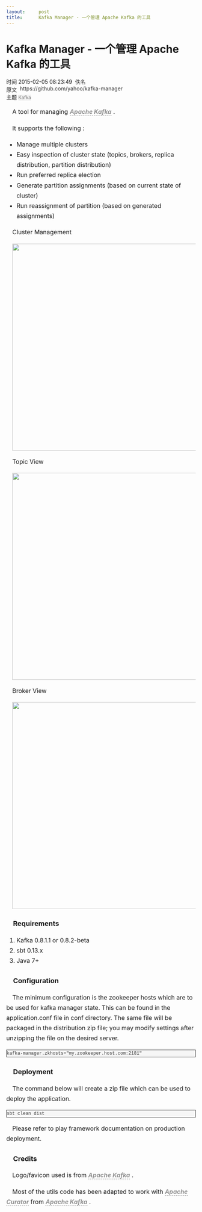 ```yaml
---
layout:     post
title:      Kafka Manager - 一个管理 Apache Kafka 的工具
---
```

<div id="article_content" class="article_content clearfix csdn-tracking-statistics" data-pid="blog" data-mod="popu_307" data-dsm="post">
								            <link rel="stylesheet" href="https://csdnimg.cn/release/phoenix/template/css/ck_htmledit_views-f76675cdea.css">
						<div class="htmledit_views" id="content_views">
                
<h1>Kafka Manager - 一个管理 Apache Kafka 的工具</h1>
<div class="article_meta">
<div><span class="timestamp">时间 2015-02-05 08:23:49<span> </span></span><span class="from"><em class="icon-globe"></em><span> </span><a class="cut cut28 from" href="http://www.tuicool.com/sites/6z2yQr" rel="nofollow" style="display:inline;color:rgb(51,51,51);overflow:hidden;text-decoration:none;">佚名</a></span></div>
<div class="source"><em style="font-style:normal;">原文</em> <span> </span><a class="cut cut70" href="http://www.tuicool.com/articles/goto?id=Nbye2i2" rel="nofollow" style="display:inline-block;color:rgb(51,51,51);overflow:hidden;text-decoration:none;">https://github.com/yahoo/kafka-manager</a></div>
<div><span>主题</span><span> </span><a href="http://www.tuicool.com/topics/11090075" rel="nofollow" style="color:rgb(51,51,51);text-decoration:none;"><span class="new-label" style="color:#787878;line-height:16px;background-color:rgb(242,242,242);display:inline-block;font-size:.9em;vertical-align:baseline;text-decoration:none;">Kafka</span></a></div>
</div>
<div id="nei" class="article_body article_body_en">
<p style="line-height:1.7em;text-indent:1em;font-size:16px;">
A tool for managing<span> </span><a href="http://kafka.apache.org/" rel="nofollow" style="border-bottom:rgb(148,148,148) 1px dashed;font-style:italic;color:rgb(148,148,148);font-weight:bold;text-decoration:none;">Apache Kafka</a><span> </span>.</p>
<p style="line-height:1.7em;text-indent:1em;font-size:16px;">
It supports the following :</p>
<ul style="line-height:1.7em;list-style-type:none;font-size:16px;"><li style="line-height:1.7em;list-style-type:disc;font-size:16px;">Manage multiple clusters</li><li style="line-height:1.7em;list-style-type:disc;font-size:16px;">Easy inspection of cluster state (topics, brokers, replica distribution, partition distribution)</li><li style="line-height:1.7em;list-style-type:disc;font-size:16px;">Run preferred replica election</li><li style="line-height:1.7em;list-style-type:disc;font-size:16px;">Generate partition assignments (based on current state of cluster)</li><li style="line-height:1.7em;list-style-type:disc;font-size:16px;">Run reassignment of partition (based on generated assignments)</li></ul><p style="line-height:1.7em;text-indent:1em;font-size:16px;">
Cluster Management</p>
<p style="line-height:1.7em;text-indent:1em;font-size:16px;">
<img src="https://github.com/yahoo/kafka-manager/raw/master/img/cluster.png" alt="" style="border-bottom:0px;text-align:center;border-left:0px;width:550px;display:block;vertical-align:middle;border-top:0px;border-right:0px;"></p>
<p style="line-height:1.7em;text-indent:1em;font-size:16px;">
Topic View</p>
<p style="line-height:1.7em;text-indent:1em;font-size:16px;">
<img src="https://github.com/yahoo/kafka-manager/raw/master/img/topic.png" alt="" style="border-bottom:0px;text-align:center;border-left:0px;width:550px;display:block;vertical-align:middle;border-top:0px;border-right:0px;"></p>
<p style="line-height:1.7em;text-indent:1em;font-size:16px;">
Broker View</p>
<p style="line-height:1.7em;text-indent:1em;font-size:16px;">
<img src="https://github.com/yahoo/kafka-manager/raw/master/img/broker.png" alt="" style="border-bottom:0px;text-align:center;border-left:0px;width:550px;display:block;vertical-align:middle;border-top:0px;border-right:0px;"></p>
<h2 style="line-height:1.6em;text-indent:1em;font-family:inherit;font-size:18px;font-weight:bold;">
Requirements</h2>
<ol style="line-height:1.7em;font-size:16px;"><li style="line-height:1.7em;font-size:16px;">Kafka 0.8.1.1 or 0.8.2-beta</li><li style="line-height:1.7em;font-size:16px;">sbt 0.13.x</li><li style="line-height:1.7em;font-size:16px;">Java 7+</li></ol><h2 style="line-height:1.6em;text-indent:1em;font-family:inherit;font-size:18px;font-weight:bold;">
Configuration</h2>
<p style="line-height:1.7em;text-indent:1em;font-size:16px;">
The minimum configuration is the zookeeper hosts which are to be used for kafka manager state. This can be found in the application.conf file in conf directory. The same file will be packaged in the distribution zip file; you may modify settings after unzipping
 the file on the desired server.</p>
<pre class="prettyprint undefined" style="border-bottom:1px solid;border-left:1px solid;line-height:1.5em;background-color:rgb(246,246,246);display:block;font-family:Monaco, Menlo, Consolas, 'Courier New', monospace;color:rgb(51,51,51);font-size:12px;border-top:1px solid;border-right:1px solid;"><code style="border-bottom:0px;border-left:0px;background-color:rgb(246,246,246);display:block;font-family:Monaco, Menlo, Consolas, 'Courier New', monospace;color:rgb(51,51,51);font-size:12px;border-top:0px;border-right:0px;">kafka-manager.zkhosts="my.zookeeper.host.com:2181"
</code></pre>
<h2 style="line-height:1.6em;text-indent:1em;font-family:inherit;font-size:18px;font-weight:bold;">
Deployment</h2>
<p style="line-height:1.7em;text-indent:1em;font-size:16px;">
The command below will create a zip file which can be used to deploy the application.</p>
<pre class="undefined" style="border-bottom:1px solid;border-left:1px solid;line-height:1.5em;background-color:rgb(246,246,246);display:block;font-family:Monaco, Menlo, Consolas, 'Courier New', monospace;color:rgb(51,51,51);font-size:12px;border-top:1px solid;border-right:1px solid;"><code style="border-bottom:0px;border-left:0px;background-color:rgb(246,246,246);display:block;font-family:Monaco, Menlo, Consolas, 'Courier New', monospace;color:rgb(51,51,51);font-size:12px;border-top:0px;border-right:0px;">sbt clean dist
</code></pre>
<p style="line-height:1.7em;text-indent:1em;font-size:16px;">
Please refer to play framework documentation on production deployment.</p>
<h2 style="line-height:1.6em;text-indent:1em;font-family:inherit;font-size:18px;font-weight:bold;">
Credits</h2>
<p style="line-height:1.7em;text-indent:1em;font-size:16px;">
Logo/favicon used is from<span> </span><a href="http://kafka.apache.org/" rel="nofollow" style="border-bottom:rgb(148,148,148) 1px dashed;font-style:italic;color:rgb(148,148,148);font-weight:bold;text-decoration:none;">Apache Kafka</a><span> </span>.</p>
<p style="line-height:1.7em;text-indent:1em;font-size:16px;">
Most of the utils code has been adapted to work with<span> </span><a href="http://curator.apache.org/" rel="nofollow" style="border-bottom:rgb(148,148,148) 1px dashed;font-style:italic;color:rgb(148,148,148);font-weight:bold;text-decoration:none;">Apache
 Curator</a><span> </span>from<span> </span><a href="http://kafka.apache.org/" rel="nofollow" style="border-bottom:rgb(148,148,148) 1px dashed;font-style:italic;color:rgb(148,148,148);font-weight:bold;text-decoration:none;">Apache
 Kafka</a><span> </span>.</p>
</div>
            </div>
                </div>